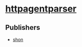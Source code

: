 # [httpagentparser](https://pypi.org/project/httpagentparser)



## Publishers
- [shon](https://pypi.org/user/shon)

